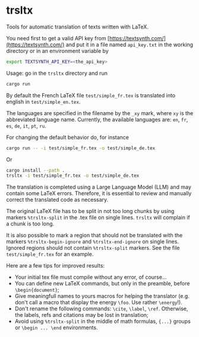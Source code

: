 # trsltx
Tools for automatic translation of texts written with LaTeX.

You need first to get a valid API key from [https://textsynth.com/](https://textsynth.com/)
and put it in a file named `api_key.txt` in the working directory or in an environment variable by

```bash
export TEXTSYNTH_API_KEY=<the_api_key>
```

Usage: go in the `trsltx` directory and run

```bash
cargo run
```

By default the French LaTeX file `test/simple_fr.tex` is translated into english in `test/simple_en.tex`.

The languages are specified in the filename by the `_xy` mark, where `xy` is the abbreviated language name.
Currently, the available languages are: `en`, `fr`, `es`, `de`, `it`, `pt`, `ru`. 

For changing the default behavior do, for instance

```bash
cargo run -- -i test/simple_fr.tex -o test/simple_de.tex
```

Or

```bash
cargo install --path .
trsltx -i test/simple_fr.tex -o test/simple_de.tex
```

The translation is completed using a Large Language Model (LLM) and may contain some LaTeX errors.
Therefore, it is essential to review and manually correct the translated code as necessary.

The original LaTeX file has to be split in not too long chunks by using markers
`%trsltx-split` in the .tex file on  single lines. `trsltx` will complain if a chunk
is too long.

It is also possible to mark a region that should not be translated with the markers
`%trsltx-begin-ignore` and `%trsltx-end-ignore` on single lines. Ignored regions should not contain
`%trsltx-split` markers. See the file `test/simple_fr.tex` for an example.

Here are a few tips for improved results:

* Your initial tex file must compile without any error, of course...
* You can define new LaTeX commands, but only in the preamble, before `\begin{document}`;
* Give meaningfull names to yours macros for helping the translator (e.g. don't call a macro that display the energy `\foo`. Use rather `\energy`!).
* Don't rename the following commands: `\cite`, `\label`, `\ref`. Otherwise, the labels, refs and citations may be lost in translation;
* Avoid using `%trsltx-split` in the middle of math formulas, `{...}` groups or `\begin ... \end` environments. 



